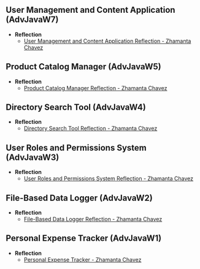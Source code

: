 <h2>User Management and Content Application (AdvJavaW7)</h2>

- <b>Reflection</b>
  - [User Management and Content Application Reflection - Zhamanta Chavez](https://drive.google.com/file/d/1r8TvGBdGMjWNbhkxtRzjSR_Stl2IHw4V/view?usp=sharing)


<h2>Product Catalog Manager (AdvJavaW5)</h2>

- <b>Reflection</b>
  - [Product Catalog Manager Reflection - Zhamanta Chavez](https://drive.google.com/file/d/1GuP-WZABUPsEPuycXqJSOOOf05FOz7O-/view?usp=sharing)


<h2>Directory Search Tool (AdvJavaW4)</h2>

- <b>Reflection</b>
  - [Directory Search Tool Reflection - Zhamanta Chavez](https://drive.google.com/file/d/1l-zTBoGVBl1od1sgndvoloaX34zGe1to/view?usp=sharing)


<h2>User Roles and Permissions System (AdvJavaW3)</h2>

- <b>Reflection</b>
  - [User Roles and Permissions System Reflection - Zhamanta Chavez](https://drive.google.com/file/d/1YAhiKG5EguVLimdM0_gGqI3q4jmTkqoX/view?usp=sharing)


<h2>File-Based Data Logger (AdvJavaW2)</h2>

- <b>Reflection</b>
  - [File-Based Data Logger Reflection - Zhamanta Chavez](https://drive.google.com/file/d/1nxN77xbkpYQ85YpsnRkAfqLkaonnmXHu/view?usp=sharing)


<h2>Personal Expense Tracker (AdvJavaW1)</h2>

- <b>Reflection</b>
  - [Personal Expense Tracker - Zhamanta Chavez](https://drive.google.com/file/d/1TK6KhuRy1fMvd3EYntGQyMD84T-F6-91/view?usp=sharing)

